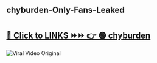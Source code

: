 
 ## chyburden-Only-Fans-Leaked

# <h2><a href="https://clipsfans.com/chyburden&ref=git">🔗 Click to LINKS ⏩⏩ 👉 🟢 chyburden </a></h2>

<a href="https://clipsfans.com/chyburden&ref=git" rel="nofollow" data-target="animated-image.originalLink"><img src="https://i.ibb.co.com/xMMVF88/686577567.gif" alt="Viral Video Original" style="max-width: 100%; display: inline-block;" data-target="animated-image.originalImage"></a>
